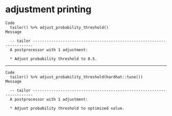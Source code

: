 # adjustment printing

    Code
      tailor() %>% adjust_probability_threshold()
    Message
      
      -- tailor ----------------------------------------------------------------------
      A postprocessor with 1 adjustment:
      
      * Adjust probability threshold to 0.5.

---

    Code
      tailor() %>% adjust_probability_threshold(hardhat::tune())
    Message
      
      -- tailor ----------------------------------------------------------------------
      A postprocessor with 1 adjustment:
      
      * Adjust probability threshold to optimized value.

